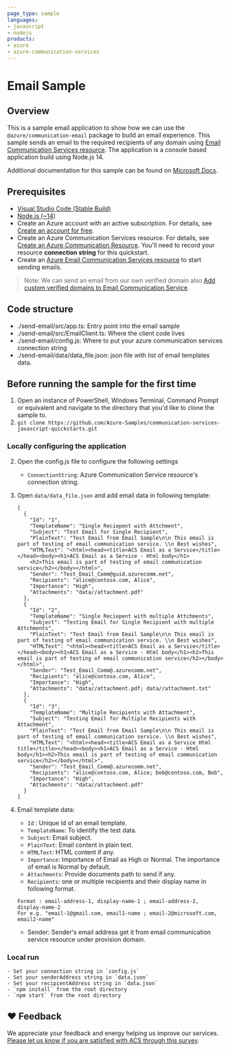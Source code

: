 ```yaml
---
page_type: sample
languages:
- javascript
- nodejs
products:
- azure
- azure-communication-services
---
```



# Email Sample

## Overview

This is a sample email application to show how we can use the `@azure/communication-email` package to build an email experience.
This sample sends an email to the required recipients of any domain using [Email Communication Services resource](https://review.docs.microsoft.com/en-us/azure/communication-services/quickstarts/email/create-email-communication-resource?branch=pr-en-us-192537).
The application is a console based application build using Node.js 14.

Additional documentation for this sample can be found on [Microsoft Docs](https://review.docs.microsoft.com/en-us/azure/communication-services/concepts/email/email-overview?branch=pr-en-us-192537).


## Prerequisites

- [Visual Studio Code (Stable Build)](https://code.visualstudio.com/download)
- [Node.js (~14)](https://nodejs.org/download/release/v14.19.1/)
- Create an Azure account with an active subscription. For details, see [Create an account for free](https://azure.microsoft.com/free/?WT.mc_id=A261C142F).
- Create an Azure Communication Services resource. For details, see [Create an Azure Communication Resource](https://docs.microsoft.com/azure/communication-services/quickstarts/create-communication-resource). You'll need to record your resource **connection string** for this quickstart.
- Create an [Azure Email Communication Services resource](https://review.docs.microsoft.com/en-us/azure/communication-services/quickstarts/email/create-email-communication-resource?branch=pr-en-us-192537) to start sending emails.

> Note: We can send an email from our own verified domain also [Add custom verified domains to Email Communication Service](https://review.docs.microsoft.com/en-us/azure/communication-services/quickstarts/email/add-custom-verified-domains?branch=pr-en-us-192537).

## Code structure

- ./send-email/src/app.ts: Entry point into the email sample
- ./send-email/src/EmailClient.ts: Where the client code lives
- ./send-email/config.js: Where to put your azure communication services connection string
- ./send-email/data/data_file.json: json file with list of email templates data.

## Before running the sample for the first time

1. Open an instance of PowerShell, Windows Terminal, Command Prompt or equivalent and navigate to the directory that you'd like to clone the sample to.
2. `git clone https://github.com/Azure-Samples/communication-services-javascript-quickstarts.git`

### Locally configuring the application

2. Open the config.js file to configure the following settings
	- `ConnectionString`: Azure Communication Service resource's connection string.


3. Open `data/data_file.json` and add email data in following template:

	```
    [
      {
        "Id": "1",
        "TemplateName": "Single Reciepent with Attchment",
        "Subject": "Test Email for Single Recipient",
        "PlainText": "Test Email from Email Sample\n\n This email is part of testing of email communication service. \\n Best wishes",
        "HTMLText": "<html><head><title>ACS Email as a Service</title></head><body><h1>ACS Email as a Service - Html body</h1>
        <h2>This email is part of testing of email communication service</h2></body></html>",
        "Sender": "Test_Email_Comm@guid.azurecomm.net",
        "Recipients": "alice@contoso.com, Alice",
        "Importance": "High",
        "Attachments": "data//attachment.pdf"
      },
      {
        "Id": "2",
        "TemplateName": "Single Reciepent with multiple Attchments",
        "Subject": "Testing Email for Single Recipient with multiple Attchments",
        "PlainText": "Test Email from Email Sample\n\n This email is part of testing of email communication service. \\n Best wishes",
        "HTMLText": "<html><head><title>ACS Email as a Service</title></head><body><h1>ACS Email as a Service - Html body</h1><h2>This email is part of testing of email communication service</h2></body></html>",
        "Sender": "Test_Email_Comm@.azurecomm.net",
        "Recipients": "alice@contoso.com, Alice",
        "Importance": "High",
        "Attachments": "data//attachment.pdf; data//attachment.txt"
      },
      {
        "Id": "3",
        "TemplateName": "Multiple Recipients with Attachment",
        "Subject": "Testing Email for Multiple Recipients with Attachment",
        "PlainText": "Test Email from Email Sample\n\n This email is part of testing of email communication service. \\n Best wishes",
        "HTMLText": "<html><head><title>ACS Email as a Service Html title</title></head><body><h1>ACS Email as a Service - Html body</h1><h2>This email is part of testing of email communication service</h2></body></html>",
        "Sender": "Test_Email_Comm@.azurecomm.net",
        "Recipients": "alice@contoso.com, Alice; bob@contoso.com, Bob",
        "Importance": "High",
        "Attachments": "data//attachment.pdf"
      }
    ]
	```

4. Email template data:
	- `Id` : Unique Id of an email template.
	- `TemplateName`: To identify the test data.
	- `Subject`: Email subject.
	- `PlainText`: Email content in plain text.
	- `HTMLText`: HTML content if any.
	- `Importance`: Importance of Email as High or Normal. The importance of email is Normal by default.
	- `Attachments`: Provide documents path to send if any.
	- `Recipients`: one or multiple recipients and their display name in following format.
	```
	Format : email-address-1, display-name-1 ; email-address-2, display-name-2
	For e.g. "email-1@gmail.com, email1-name ; email-2@microsoft.com, email2-name"
	```
	- Sender: Sender's email address get it from email communication service resource under provision domain.

### Local run

    - Set your connection string in `config.js`
    - Set your senderAddress string in `data.json`
    - Set your recipientAddress string in `data.json`
    - `npm install` from the root directory
    - `npm start` from the root directory


## ❤️ Feedback
We appreciate your feedback and energy helping us improve our services. [Please let us know if you are satisfied with ACS through this survey](https://microsoft.qualtrics.com/jfe/form/SV_5dtYL81xwHnUVue).
